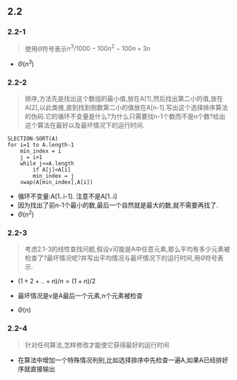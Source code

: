 ## 2.2

### 2.2-1

> 使用$\Theta$符号表示$n^3 / 1000 - 100n^2 - 100n + 3n$ 

* $\Theta(n^3)$

### 2.2-2

> 排序,方法先是找出这个数组的最小值,放在A[1],然后找出第二小的值,放在A[2],以此类推,直到找到倒数第二小的值放在A[n-1].写出这个选择排序算法的伪码.它的循环不变量是什么?为什么只需要找n-1个数而不是n个数?给出这个算法在最好以及最坏情况下的运行时间.

```
SLECTION-SORT(A)
for i=1 to A.length-1
    min_index = i
    j = i+1
    while j<=A.length
        if A[j]<A[i]
        min_index = j
    swap(A[min_index],A[i])    
```

* 循环不变量:A[1..i-1]. 注意不是A[1..i]
* 因为找出了前n-1个最小的数,最后一个自然就是最大的数,就不需要再找了.
* $\Theta(n^2)$

### 2.2-3

>考虑2.1-3的线性查找问题,假设v可能是A中任意元素,那么平均有多少元素被检查了?最坏情况呢?并写出平均情况与最坏情况下的运行时间,用$\Theta$符号表示.

* $(1+2+..+n)/n=(1+n)/2$

* 最坏情况是v是A最后一个元素,n个元素被检查
* $\Theta(n)$

### 2.2-4

> 针对任何算法,怎样修改才能使它获得最好的运行时间

* 在算法中增加一个特殊情况判别,比如选择排序中先检查一遍A,如果A已经排好序就直接输出


